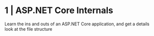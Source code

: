 # 1 | ASP.NET Core Internals
Learn the ins and outs of an ASP.NET Core application, and get a details look at the file structure
